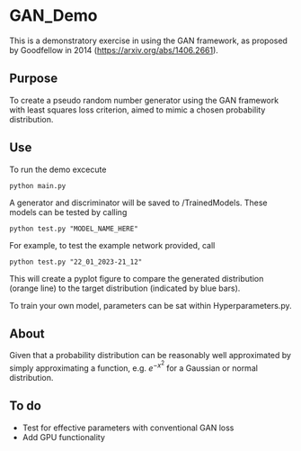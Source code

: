 # GAN_Demo

This is a demonstratory exercise in using the GAN framework, as proposed by Goodfellow in 2014 (https://arxiv.org/abs/1406.2661).

## Purpose

To create a pseudo random number generator using the GAN framework with least squares loss criterion, 
aimed to mimic a chosen probability distribution.

## Use 

To run the demo excecute

    python main.py
    
A generator and discriminator will be saved to /TrainedModels. These models can be tested by calling

    python test.py "MODEL_NAME_HERE"
    
For example, to test the example network provided, call

    python test.py "22_01_2023-21_12"
    
 This will create a pyplot figure to compare the generated distribution (orange line) 
 to the target distribution (indicated by blue bars).
 
 To train your own model, parameters can be sat within Hyperparameters.py.
 
 ## About 
 
 Given that a probability distribution can be reasonably well 
 approximated by simply approximating a function, e.g. $e^{-x^2}$ for a Gaussian or normal distribution.
 
 ## To do
 
 - Test for effective parameters with conventional GAN loss
 - Add GPU functionality
